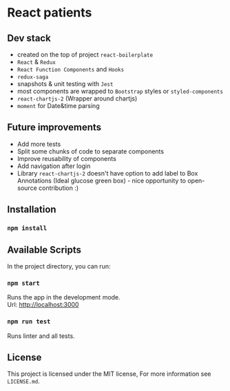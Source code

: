 
# React patients

## Dev stack
- created on the top of project `react-boilerplate`
- `React` & `Redux`
- `React Function Components` and `Hooks`
- `redux-saga`
- snapshots & unit testing with `Jest`
- most components are wrapped to `Bootstrap` styles or `styled-components`
- `react-chartjs-2` (Wrapper around chartjs)
- `moment` for Date&time parsing

## Future improvements
- Add more tests
- Split some chunks of code to separate components
- Improve reusability of components
- Add navigation after login
- Library `react-chartjs-2` doesn't have option to add label to Box Annotations (Ideal glucose green box) - nice opportunity to open-source contribution :)

## Installation

### `npm install`

## Available Scripts

In the project directory, you can run:

### `npm start`
Runs the app in the development mode.<br>
Url: [http://localhost:3000](http://localhost:3000)

### `npm run test`
Runs linter and all tests.

## License

This project is licensed under the MIT license, For more information see `LICENSE.md`.
